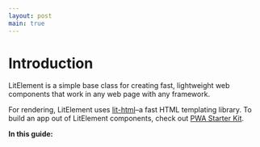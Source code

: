 ```yaml
---
layout: post
main: true
---
```


# Introduction

LitElement is a simple base class for creating fast, lightweight web components that work in any web page with any framework.

For rendering, LitElement uses [lit-html](https://lit-html.polymer-project.org/)–a fast HTML templating library. To build an app out of LitElement components, check out [PWA Starter Kit](https://pwa-starter-kit.polymer-project.org/).

**In this guide:**
